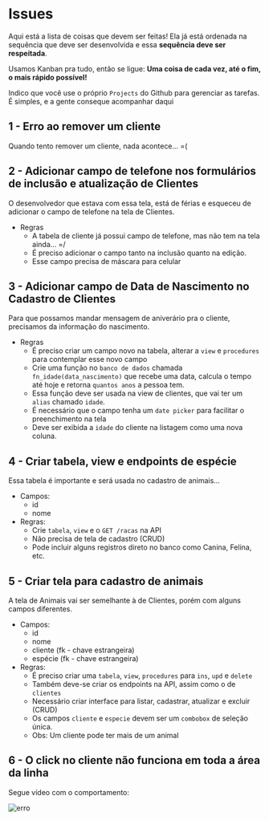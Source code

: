 # Issues

Aqui está a lista de coisas que devem ser feitas! Ela já está ordenada na sequência que deve ser desenvolvida e essa **sequência deve ser respeitada**.

Usamos Kanban pra tudo, então se ligue: **Uma coisa de cada vez, até o fim, o mais rápido possível!**

Indico que você use o próprio `Projects` do Github para gerenciar as tarefas. É simples, e a gente conseque acompanhar daqui

## 1 - Erro ao remover um cliente
Quando tento remover um cliente, nada acontece... =(

## 2 - Adicionar campo de telefone nos formulários de inclusão e atualização de Clientes
O desenvolvedor que estava com essa tela, está de férias e esqueceu de adicionar o campo de telefone na tela de Clientes.

- Regras
    - A tabela de cliente já possui campo de telefone, mas não tem na tela ainda... =/
    - É preciso adicionar o campo tanto na inclusão quanto na edição.
    - Esse campo precisa de máscara para celular

## 3 - Adicionar campo de Data de Nascimento no Cadastro de Clientes
Para que possamos mandar mensagem de aniverário pra o cliente, precisamos da informação do nascimento.

- Regras
    - É preciso criar um campo novo na tabela, alterar a `view` e `procedures` para contemplar esse novo campo
    - Crie uma função no `banco de dados` chamada `fn_idade(data_nascimento)` que recebe uma data, calcula o tempo até hoje e retorna `quantos anos` a pessoa tem.
    - Essa função deve ser usada na view de clientes, que vai ter um `alias` chamado `idade`.
    - É necessário que o campo tenha um `date picker` para facilitar o preenchimento na tela
    - Deve ser exibida a `idade` do cliente na listagem como uma nova coluna.

## 4 - Criar tabela, view e endpoints de espécie
Essa tabela é importante e será usada no cadastro de animais... 

- Campos:
    - id
    - nome
- Regras: 
    - Crie `tabela`, `view` e o `GET /racas` na API
    - Não precisa de tela de cadastro (CRUD)
    - Pode incluir alguns registros direto no banco como Canina, Felina, etc.

## 5 - Criar tela para cadastro de animais
A tela de Animais vai ser semelhante à de Clientes, porém com alguns campos diferentes.

- Campos: 
    - id
    - nome
    - cliente (fk - chave estrangeira)
    - espécie (fk - chave estrangeira)
- Regras:
    - É preciso criar uma `tabela`, `view`, `procedures` para `ins`, `upd` e `delete`
    - Também deve-se criar os endpoints na API, assim como o de `clientes`
    - Necessário criar interface para listar, cadastrar, atualizar e excluir (CRUD)
    - Os campos `cliente` e `especie` devem ser um `combobox` de seleção única.
    - Obs: Um cliente pode ter mais de um animal

## 6 - O click no cliente não funciona em toda a área da linha
Segue vídeo com o comportamento:

![erro](https://user-images.githubusercontent.com/1444980/76023432-ef27e380-5f07-11ea-8ed9-cff0b3a6f3bf.gif)
